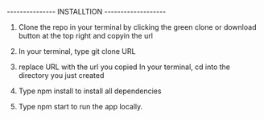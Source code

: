 --------------- INSTALLTION -------------------

1. Clone the repo in your terminal by clicking the green clone or download button at the top right and copyin the url

2. In your terminal, type git clone URL

3. replace URL with the url you copied In your terminal, cd into the directory you just created

4. Type npm install to install all dependencies

5. Type npm start to run the app locally.

